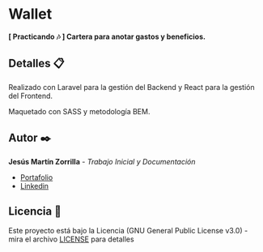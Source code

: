 # Wallet
**[ Practicando :notes: ] Cartera para anotar gastos y beneficios.**

## Detalles 📋
Realizado con Laravel para la gestión del Backend y React para la gestión del Frontend.

Maquetado con SASS y metodología BEM.

## Autor ✒️
**Jesús Martín Zorrilla** - *Trabajo Inicial y Documentación*

- [Portafolio](https://jesusmarzor.com)
- [Linkedin](https://www.linkedin.com/in/jesusmarzor/)

## Licencia 📄
Este proyecto está bajo la Licencia (GNU General Public License v3.0) - mira el archivo [LICENSE](LICENSE) para detalles
